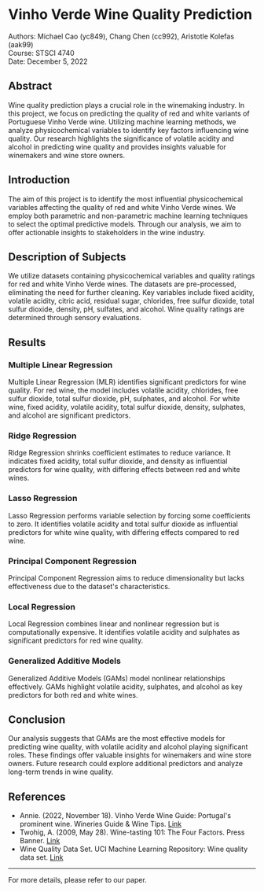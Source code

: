 # Vinho Verde Wine Quality Prediction

Authors: Michael Cao (yc849), Chang Chen (cc992), Aristotle Kolefas (aak99)  
Course: STSCI 4740  
Date: December 5, 2022

## Abstract

Wine quality prediction plays a crucial role in the winemaking industry. In this project, we focus on predicting the quality of red and white variants of Portuguese Vinho Verde wine. Utilizing machine learning methods, we analyze physicochemical variables to identify key factors influencing wine quality. Our research highlights the significance of volatile acidity and alcohol in predicting wine quality and provides insights valuable for winemakers and wine store owners.

## Introduction

The aim of this project is to identify the most influential physicochemical variables affecting the quality of red and white Vinho Verde wines. We employ both parametric and non-parametric machine learning techniques to select the optimal predictive models. Through our analysis, we aim to offer actionable insights to stakeholders in the wine industry.

## Description of Subjects

We utilize datasets containing physicochemical variables and quality ratings for red and white Vinho Verde wines. The datasets are pre-processed, eliminating the need for further cleaning. Key variables include fixed acidity, volatile acidity, citric acid, residual sugar, chlorides, free sulfur dioxide, total sulfur dioxide, density, pH, sulfates, and alcohol. Wine quality ratings are determined through sensory evaluations.

## Results

### Multiple Linear Regression

Multiple Linear Regression (MLR) identifies significant predictors for wine quality. For red wine, the model includes volatile acidity, chlorides, free sulfur dioxide, total sulfur dioxide, pH, sulphates, and alcohol. For white wine, fixed acidity, volatile acidity, total sulfur dioxide, density, sulphates, and alcohol are significant predictors.

### Ridge Regression

Ridge Regression shrinks coefficient estimates to reduce variance. It indicates fixed acidity, total sulfur dioxide, and density as influential predictors for wine quality, with differing effects between red and white wines.

### Lasso Regression

Lasso Regression performs variable selection by forcing some coefficients to zero. It identifies volatile acidity and total sulfur dioxide as influential predictors for white wine quality, with differing effects compared to red wine.

### Principal Component Regression

Principal Component Regression aims to reduce dimensionality but lacks effectiveness due to the dataset's characteristics.

### Local Regression

Local Regression combines linear and nonlinear regression but is computationally expensive. It identifies volatile acidity and sulphates as significant predictors for red wine quality.

### Generalized Additive Models

Generalized Additive Models (GAMs) model nonlinear relationships effectively. GAMs highlight volatile acidity, sulphates, and alcohol as key predictors for both red and white wines.

## Conclusion

Our analysis suggests that GAMs are the most effective models for predicting wine quality, with volatile acidity and alcohol playing significant roles. These findings offer valuable insights for winemakers and wine store owners. Future research could explore additional predictors and analyze long-term trends in wine quality.

## References

- Annie. (2022, November 18). Vinho Verde Wine Guide: Portugal's prominent wine. Wineries Guide & Wine Tips. [Link](https://sonomawinegarden.com/vinho-verde-wine/)
- Twohig, A. (2009, May 28). Wine-tasting 101: The Four Factors. Press Banner. [Link](https://pressbanner.com/wine-tasting-101-the-four-factors/)
- Wine Quality Data Set. UCI Machine Learning Repository: Wine quality data set. [Link](https://archive.ics.uci.edu/ml/datasets/wine+quality)

---

For more details, please refer to our paper.
